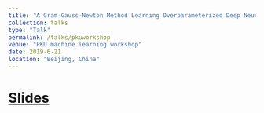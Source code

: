 ```yaml
---
title: "A Gram-Gauss-Newton Method Learning Overparameterized Deep Neural Networks for Regression Problems"
collection: talks
type: "Talk"
permalink: /talks/pkuworkshop
venue: "PKU machine learning workshop"
date: 2019-6-21
location: "Beijing, China"
---
```


# [Slides](http://tianle.mit.edu/sites/default/files/documents/Tianle_GGN_PKU.pdf)
